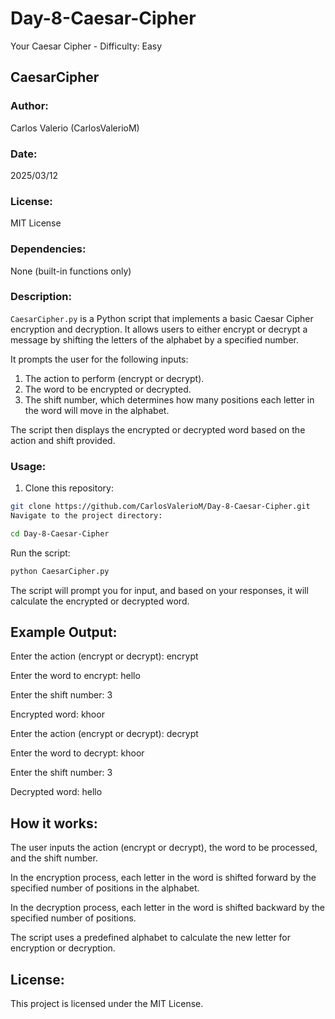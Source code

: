 # Day-8-Caesar-Cipher
Your Caesar Cipher - Difficulty: Easy

## CaesarCipher

### Author:
Carlos Valerio (CarlosValerioM)

### Date:
2025/03/12

### License:
MIT License

### Dependencies:
None (built-in functions only)

### Description:
`CaesarCipher.py` is a Python script that implements a basic Caesar Cipher encryption and decryption. It allows users to either encrypt or decrypt a message by shifting the letters of the alphabet by a specified number.

It prompts the user for the following inputs:
1. The action to perform (encrypt or decrypt).
2. The word to be encrypted or decrypted.
3. The shift number, which determines how many positions each letter in the word will move in the alphabet.

The script then displays the encrypted or decrypted word based on the action and shift provided.

### Usage:

1. Clone this repository:

```bash
git clone https://github.com/CarlosValerioM/Day-8-Caesar-Cipher.git
Navigate to the project directory:
```

```bash
cd Day-8-Caesar-Cipher
```
Run the script:

```bash
python CaesarCipher.py
```
The script will prompt you for input, and based on your responses, it will calculate the encrypted or decrypted word.

## Example Output:
Enter the action (encrypt or decrypt): encrypt

Enter the word to encrypt: hello

Enter the shift number: 3

Encrypted word: khoor

Enter the action (encrypt or decrypt): decrypt

Enter the word to decrypt: khoor

Enter the shift number: 3

Decrypted word: hello

## How it works:
The user inputs the action (encrypt or decrypt), the word to be processed, and the shift number.

In the encryption process, each letter in the word is shifted forward by the specified number of positions in the alphabet.

In the decryption process, each letter in the word is shifted backward by the specified number of positions.

The script uses a predefined alphabet to calculate the new letter for encryption or decryption.

## License:
This project is licensed under the MIT License.

